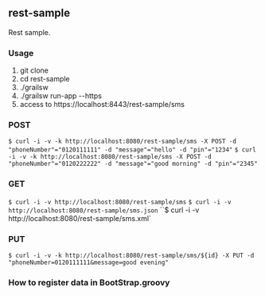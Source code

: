 ## rest-sample

Rest sample.

### Usage

1. git clone
1. cd rest-sample
1. ./grailsw
1. ./grailsw run-app --https
1. access to https://localhost:8443/rest-sample/sms


### POST
`$ curl -i -v -k http://localhost:8080/rest-sample/sms -X POST -d "phoneNumber"="0120111111" -d "message"="hello" -d "pin"="1234"`
`$ curl -i -v -k http://localhost:8080/rest-sample/sms -X POST -d "phoneNumber"="0120222222" -d "message"="good morning" -d "pin"="2345"`

### GET 
`$ curl -i -v http://localhost:8080/rest-sample/sms`
`$ curl -i -v http://localhost:8080/rest-sample/sms.json`
``$ curl -i -v http://localhost:8080/rest-sample/sms.xml`

### PUT
`$ curl -i -v -k http://localhost:8080/rest-sample/sms/${id} -X PUT -d "phoneNumber=0120111111&message=good evening"` 

### How to register data in BootStrap.groovy

